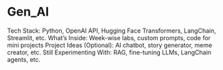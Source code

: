 # Gen_AI
 Tech Stack: Python, OpenAI API, Hugging Face Transformers, LangChain, Streamlit, etc.
 What’s Inside: Week-wise labs, custom prompts, code for mini projects
 Project Ideas (Optional): AI chatbot, story generator, meme creator, etc.
 Still Experimenting With: RAG, fine-tuning LLMs, LangChain agents, etc.
